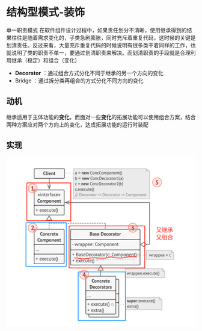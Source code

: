 # 结构型模式-装饰
单一职责模式
在软件组件设计过程中，如果责任划分不清晰，使用继承得到的结果往往是随着需求变化的，子类急剧膨胀，同时充斥着重复代码，这时候的关键是划清责任。反过来看，大量充斥重复代码的时候说明有很多类干着同样的工作，也就说明了类的职责不单一，要通过划清职责来解决。而划清职责的手段就是合理利用继承（稳定）和组合（变化）
- **Decorator** ：通过组合方式分化不同于继承的另一个方向的变化
- Bridge ：通过拆分类再组合的方式分化不同方向的变化
## 动机
继承适用于主体功能的**变化**，而面对一些**变化**的拓展功能可以使用组合方案，结合两种方案应对两个方向上的变化，达成拓展功能的运行时装配
## 实现
![UML](pics/24_Decorator_UML.png)